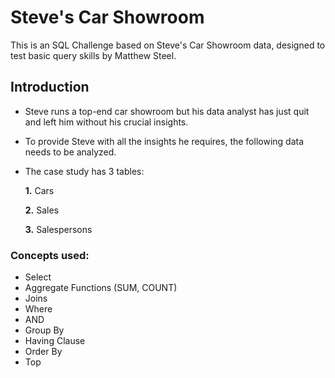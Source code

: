 # Steve's Car Showroom
This is an SQL Challenge based on Steve's Car Showroom data, designed to test basic query skills by Matthew Steel. 

## Introduction
- Steve runs a top-end car showroom but his data analyst has just quit and left him without his crucial insights.
- To provide Steve with all the insights he requires, the following data needs to be analyzed.
- The case study has 3 tables:

  **1.** Cars

  **2.** Sales

  **3.** Salespersons

### Concepts used: 
- Select
- Aggregate Functions (SUM, COUNT)
- Joins
- Where
- AND
- Group By
- Having Clause
- Order By
- Top
